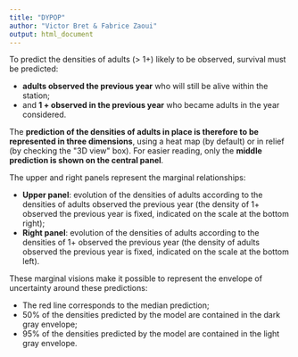 ```yaml
---
title: "DYPOP"
author: "Victor Bret & Fabrice Zaoui"
output: html_document
---
```


To predict the densities of adults (> 1+) likely to be observed, survival must be predicted:
- **adults observed the previous year** who will still be alive within the station;
- and **1 + observed in the previous year** who became adults in the year considered.

The **prediction of the densities of adults in place is therefore to be represented in three dimensions**, using a heat map (by default) or in relief (by checking the "3D view" box). For easier reading, only the **middle prediction is shown on the central panel**.

The upper and right panels represent the marginal relationships:
- **Upper panel**: evolution of the densities of adults according to the densities of adults observed the previous year (the density of 1+ observed the previous year is fixed, indicated on the scale at the bottom right);
- **Right panel**: evolution of the densities of adults according to the densities of 1+ observed the previous year (the density of adults observed the previous year is fixed, indicated on the scale at the bottom left).

These marginal visions make it possible to represent the envelope of uncertainty around these predictions:
- The red line corresponds to the median prediction;
- 50% of the densities predicted by the model are contained in the dark gray envelope;
- 95% of the densities predicted by the model are contained in the light gray envelope.

